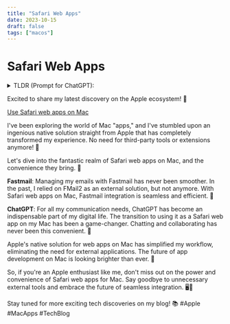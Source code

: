 ```yaml
---
title: "Safari Web Apps"
date: 2023-10-15
draft: false
tags: ["macos"]
---
```


# Safari Web Apps

<details>
  <summary>TLDR (Prompt for ChatGPT):</summary>
  Finally I can use native solution from Apple to create Mac “apps”.

[Use Safari web apps on Mac](https://support.apple.com/en-us/HT213583)

Great use cases so far:

    - Fastmail
    - ChatGPT

Previously I used FMail2 for Fastmail, but now I don’t need anything external for this.
</details>


Excited to share my latest discovery on the Apple ecosystem! 🍏

[Use Safari web apps on Mac](https://support.apple.com/en-us/HT213583)

I've been exploring the world of Mac "apps," and I've stumbled upon an ingenious native solution straight from Apple that has completely transformed my experience. No need for third-party tools or extensions anymore! 🎉

Let's dive into the fantastic realm of Safari web apps on Mac, and the convenience they bring. 🚀

**Fastmail**: Managing my emails with Fastmail has never been smoother. In the past, I relied on FMail2 as an external solution, but not anymore. With Safari web apps on Mac, Fastmail integration is seamless and efficient. 📧

**ChatGPT**: For all my communication needs, ChatGPT has become an indispensable part of my digital life. The transition to using it as a Safari web app on my Mac has been a game-changer. Chatting and collaborating has never been this convenient. 💬

Apple's native solution for web apps on Mac has simplified my workflow, eliminating the need for external applications. The future of app development on Mac is looking brighter than ever. 🌟

So, if you're an Apple enthusiast like me, don't miss out on the power and convenience of Safari web apps for Mac. Say goodbye to unnecessary external tools and embrace the future of seamless integration. 🖥️👋

Stay tuned for more exciting tech discoveries on my blog! 📚 #Apple #MacApps #TechBlog
